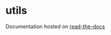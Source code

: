 # utils

Documentation hosted on [read-the-docs](http://utils-dwhitehead.readthedocs.io/en/latest/)
